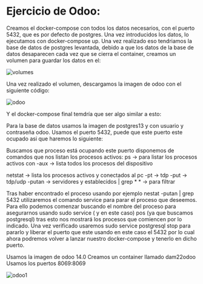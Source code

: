 # Ejercicio de Odoo:

Creamos el docker-compose con todos los datos necesarios, con el puerto 5432, que es por defecto de postgres. Una vez introducidos los datos, lo ejecutamos con docker-compose up. Una vez realizado eso tendriamos la base de datos de postgres levantada, debido a que los datos de la base de datos desaparecen cada vez que se cierra el container, creamos un volumen para guardar los datos en el:

![volumes](https://user-images.githubusercontent.com/91197989/213867571-d49393f7-a98a-478d-bcde-de1fe6189b18.png)

Una vez realizado el volumen, descargamos la imagen de odoo con el siguiente código:

![odoo](https://user-images.githubusercontent.com/91197989/213867648-13a7cf78-7999-493c-8e1c-662bfdb2bef5.png)

Y el docker-compose final temdría que ser algo similar a esto:

Para la base de datos usamos la imagen de postgres13 y con usuario y contraseña odoo.
Usamos el puerto 5432, puede que este puerto este ocupado asi que haremos lo siguiente: 

Buscamos que proceso está ocupando este puerto disponemos de comandos que nos listan los procesos activos: ps -> para listar los procesos activos con -aux -> lista todos los procesos del dispositivo

netstat -> lista los procesos activos y conectados al pc -pt -> tdp -put -> tdp/udp -putan -> servidores y establecidos | grep * * -> para filtrar

Tras haber encontrado el proceso usando por ejemplo nestat -putan | grep 5432 utilizaremos el comando service para parar el proceso que deseemos. Para ello podemos comenzar buscando el nombre del proceso para asegurarnos usando sudo service ( y en este caso) pos (ya que buscamos postgresql) tras esto nos mostrará los procesos que comiencen por lo indicado. Una vez verificado usaremos sudo service postgresql stop para pararlo y liberar el puerto que este usando en este caso el 5432 por lo cual ahora podremos volver a lanzar nuestro docker-compose y tenerlo en dicho puerto.

Usamos la imagen de odoo 14.0
Creamos un container llamado dam22odoo
Usamos los puertos 8069:8069

![odoo1](https://user-images.githubusercontent.com/91197989/213867694-06820673-959a-45c8-be15-f7967d85d49e.png)
